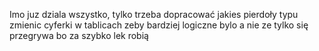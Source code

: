 Imo juz dziala wszystko, tylko trzeba dopracować jakies pierdoły typu zmienic cyferki w tablicach zeby bardziej logiczne bylo a nie ze tylko się przegrywa bo za szybko lek robią


